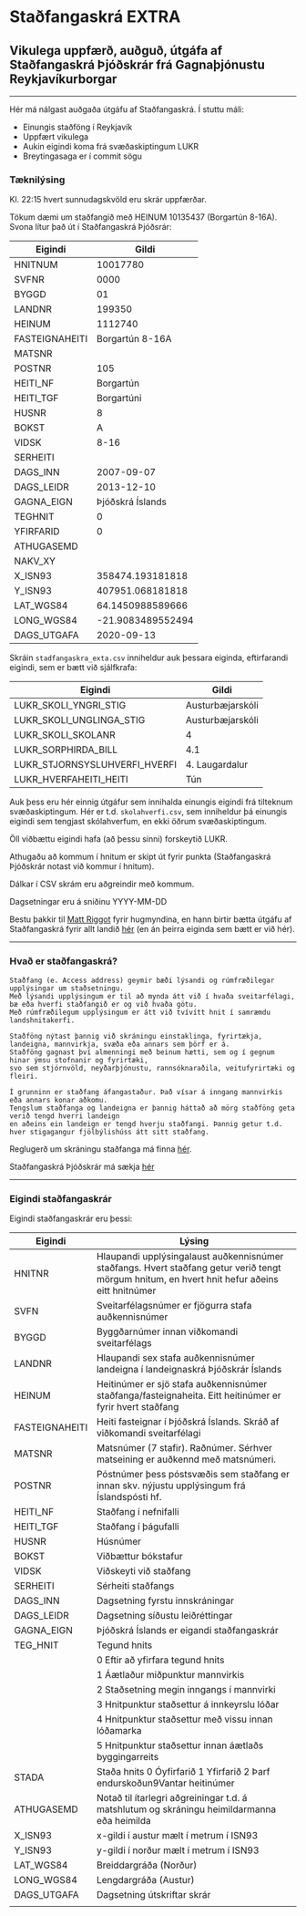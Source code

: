 # Staðfangaskrá EXTRA
## Vikulega uppfærð, auðguð, útgáfa af Staðfangaskrá Þjóðskrár frá Gagnaþjónustu Reykjavíkurborgar

---

Hér má nálgast auðgaða útgáfu af Staðfangaskrá. Í stuttu máli:

* Einungis staðföng í Reykjavík
* Uppfært vikulega
* Aukin eigindi koma frá svæðaskiptingum LUKR
* Breytingasaga er í commit sögu

### Tæknilýsing

Kl. 22:15 hvert sunnudagskvöld eru skrár uppfærðar.

Tökum dæmi um staðfangið með HEINUM 10135437 (Borgartún 8-16A). Svona lítur það út í Staðfangaskrá Þjóðsrár:

|Eigindi             | Gildi               |  
|--------------------|---------------------|
| HNITNUM            | 10017780            |
| SVFNR              | 0000                |
| BYGGD              | 01                  |
| LANDNR             | 199350              |
| HEINUM             | 1112740             |
| FASTEIGNAHEITI     | Borgartún 8\-16A    |
| MATSNR             |                     |
| POSTNR             | 105                 |
| HEITI\_NF          | Borgartún           |
| HEITI\_TGF         | Borgartúni          |
| HUSNR              | 8                   |
| BOKST              | A                   |
| VIDSK              | 8\-16               |
| SERHEITI           |                     |
| DAGS\_INN          | 2007\-09\-07        |
| DAGS\_LEIDR        | 2013\-12\-10        |
| GAGNA\_EIGN        | Þjóðskrá Íslands    |
| TEGHNIT            | 0                   |
| YFIRFARID          | 0                   |
| ATHUGASEMD         |                     |
| NAKV\_XY           |                     |
| X\_ISN93           | 358474\.193181818   |
| Y\_ISN93           | 407951\.068181818   |
| LAT\_WGS84         | 64\.1450988589666   |
| LONG\_WGS84        | \-21\.9083489552494 |
| DAGS\_UTGAFA       | 2020\-09\-13        |


Skráin `stadfangaskra_exta.csv` inniheldur auk þessara eiginda, eftirfarandi eigindi, sem er bætt við sjálfkrafa:

| Eigindi                         | Gildi            |
|---------------------------------|------------------|
| LUKR\_SKOLI\_YNGRI\_STIG        | Austurbæjarskóli |
| LUKR\_SKOLI\_UNGLINGA\_STIG     | Austurbæjarskóli |
| LUKR\_SKOLI\_SKOLANR            | 4                |
| LUKR\_SORPHIRDA\_BILL           | 4\.1             |
| LUKR\_STJORNSYSLUHVERFI\_HVERFI | 4\. Laugardalur  |
| LUKR\_HVERFAHEITI\_HEITI        | Tún              |

Auk þess eru hér einnig útgáfur sem innihalda einungis eigindi frá tilteknum svæðaskiptingum. Hér er t.d. `skolahverfi.csv`, sem inniheldur þá einungis eigindi sem tengjast skólahverfum, en ekki öðrum svæðaskiptingum.

Öll viðbættu eigindi hafa (að þessu sinni) forskeytið LUKR.

Athugaðu að kommum í hnitum er skipt út fyrir punkta (Staðfangaskrá Þjóðskrár notast við kommur í hnitum).

Dálkar í CSV skrám eru aðgreindir með kommum.

Dagsetningar eru á sniðinu YYYY-MM-DD

Bestu þakkir til [Matt Riggot](https://www.flother.is/) fyrir hugmyndina, en hann birtir bætta útgáfu af Staðfangaskrá fyrir allt landið [hér](https://github.com/flother/stadfangaskra/) (en án þeirra eiginda sem bætt er við hér).

---


### Hvað er staðfangaskrá?

```
Staðfang (e. Access address) geymir bæði lýsandi og rúmfræðilegar upplýsingar um staðsetningu. 
Með lýsandi upplýsingum er til að mynda átt við í hvaða sveitarfélagi, bæ eða hverfi staðfangið er og við hvaða götu. 
Með rúmfræðilegum upplýsingum er átt við tvívítt hnit í samræmdu landshnitakerfi.

Staðföng nýtast þannig við skráningu einstaklinga, fyrirtækja, landeigna, mannvirkja, svæða eða annars sem þörf er á. 
Staðföng gagnast því almenningi með beinum hætti, sem og í gegnum hinar ýmsu stofnanir og fyrirtæki, 
svo sem stjórnvöld, neyðarþjónustu, rannsóknaraðila, veitufyrirtæki og fleiri.  

Í grunninn er staðfang áfangastaður. Það vísar á inngang mannvirkis eða annars konar aðkomu. 
Tengslum staðfanga og landeigna er þannig háttað að mörg staðföng geta verið tengd hverri landeign 
en aðeins ein landeign er tengd hverju staðfangi. Þannig getur t.d. hver stigagangur fjölbýlishúss átt sitt staðfang. 
```

Reglugerð um skráningu staðfanga má finna [hér](https://www.reglugerd.is/reglugerdir/eftir-raduneytum/srn/nr/0577-2017). 

Staðfangaskrá Þjóðskrár má sækja [hér](https://skra.is/thjonusta/gogn/hra-gogn/)

---

### Eigindi staðfangaskrár

Eigindi staðfangaskrár eru þessi:

| Eigindi        | Lýsing                                                                                                                                         |
|----------------|------------------------------------------------------------------------------------------------------------------------------------------------|
| HNITNR         | Hlaupandi upplýsingalaust auðkennisnúmer staðfangs\. Hvert staðfang getur verið tengt mörgum hnitum, en hvert hnit hefur aðeins eitt hnitnúmer |
| SVFN           | Sveitarfélagsnúmer er fjögurra stafa auðkennisnúmer                                                                                            |
| BYGGD          | Byggðarnúmer innan viðkomandi sveitarfélags                                                                                                    |
| LANDNR         | Hlaupandi sex stafa auðkennisnúmer landeigna í landeignaskrá Þjóðskrár Íslands                                                                 |
| HEINUM         | Heitinúmer er sjö stafa auðkennisnúmer staðfanga/fasteignaheita\. Eitt heitinúmer er fyrir hvert staðfang                                      |
| FASTEIGNAHEITI | Heiti fasteignar í Þjóðskrá Íslands\. Skráð af viðkomandi sveitarfélagi                                                                        |
| MATSNR         | Matsnúmer \(7 stafir\)\. Raðnúmer\. Sérhver matseining er auðkennd með matsnúmeri\.                                                            |
| POSTNR         | Póstnúmer þess póstsvæðis sem staðfang er innan skv\. nýjustu upplýsingum frá Íslandspósti hf\.                                                |
| HEITI\_NF      | Staðfang í nefnifalli                                                                                                                          |
| HEITI\_TGF     | Staðfang í þágufalli                                                                                                                           |
| HUSNR          | Húsnúmer                                                                                                                                       |
| BOKST          | Viðbættur bókstafur                                                                                                                            |
| VIDSK          | Viðskeyti við staðfang                                                                                                                         |
| SERHEITI       | Sérheiti staðfangs                                                                                                                             |
| DAGS\_INN      | Dagsetning fyrstu innskráningar                                                                                                                |
| DAGS\_LEIDR    | Dagsetning síðustu leiðréttingar                                                                                                               |
| GAGNA\_EIGN    | Þjóðskrá Íslands er eigandi staðfangaskrár                                                                                                     |
| TEG\_HNIT      | Tegund hnits                                                                                                                                   |
|                | 0 Eftir að yfirfara tegund hnits                                                                                                               |
|                | 1 Áætlaður miðpunktur mannvirkis                                                                                                               |
|                | 2 Staðsetning megin inngangs í mannvirki                                                                                                       |
|                | 3 Hnitpunktur staðsettur á innkeyrslu lóðar                                                                                                    |
|                | 4 Hnitpunktur staðsettur með vissu innan lóðamarka                                                                                             |
|                | 5 Hnitpunktur staðsettur innan áætlaðs byggingarreits                                                                                          |
| STADA          | Staða hnits 0 Óyfirfarið 1 Yfirfarið 2 Þarf endurskoðun9Vantar heitinúmer                                                                            |
| ATHUGASEMD     | Notað til ítarlegri aðgreiningar t\.d\. á matshlutum og skráningu heimildarmanna eða heimilda                                                  |
| X\_ISN93       | x\-gildi í austur mælt í metrum í ISN93                                                                                                        |
| Y\_ISN93       | y\-gildi í norður mælt í metrum í ISN93                                                                                                        |
| LAT\_WGS84     | Breiddargráða \(Norður\)                                                                                                                       |
| LONG\_WGS84    | Lengdargráða \(Austur\)                                                                                                                        |
| DAGS\_UTGAFA   | Dagsetning útskriftar skrár                                                                                                                    |
|                |                                                                                                                                                |




